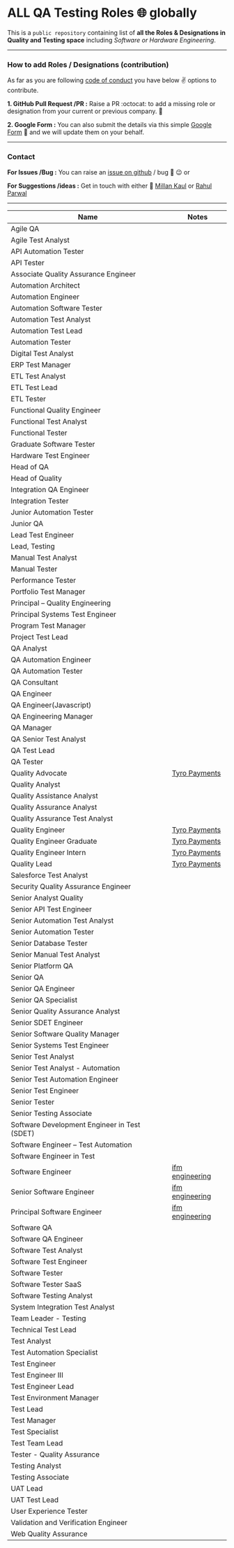 # ALL QA Testing Roles 🌐 globally

This is a `public repository` containing list of **all the Roles & Designations in Quality and Testing space** including *Software or Hardware Engineering*.

---------

### How to add Roles / Designations (contribution)

As far as you are following [code of conduct](https://www.contributor-covenant.org/version/2/1/code_of_conduct/) you have below :v: options to contribute.

**1. GitHub Pull Request /PR :** Raise a PR :octocat: to add a missing role or designation from your current or previous company. 🙏

**2. Google Form :** You can also submit the details via this simple [Google Form](https://forms.gle/sqpcmzpF5P4tS1p4A) 📝 and we will update them on your behalf.

---------

### Contact

**For Issues /Bug :** You can raise an [issue on github](https://github.com/eaccmk/ALL_QA_Testing_Roles/issues) / bug 🐛 😉 or

**For Suggestions /ideas :** Get in touch with either 🤝 [Millan Kaul](https://au.linkedin.com/in/millankaul) or [Rahul Parwal](https://www.linkedin.com/in/rahul-parwal/)

---------


| Name                                        |  Notes      |
|---------------------------------------------|-------------|
|Agile QA                                     ||
|Agile Test Analyst                           ||
|API Automation Tester                        ||
|API Tester                                   ||
|Associate Quality Assurance Engineer         ||
|Automation Architect                         ||
|Automation Engineer                          ||
|Automation Software Tester                   ||
|Automation Test Analyst                      ||
|Automation Test Lead                         ||
|Automation Tester                            ||
|Digital Test Analyst                         ||
|ERP Test Manager                             ||
|ETL Test Analyst                             ||
|ETL Test Lead                                ||
|ETL Tester                                   ||
|Functional Quality Engineer                  ||
|Functional Test Analyst                      ||
|Functional Tester                            ||
|Graduate Software Tester                     ||
|Hardware Test Engineer                       ||
|Head of QA                                   ||
|Head of Quality                              ||
|Integration QA Engineer                      ||
|Integration Tester                           ||
|Junior Automation Tester                     ||
|Junior QA                                    ||
|Lead Test Engineer                           ||
|Lead, Testing                                ||
|Manual Test Analyst                          ||
|Manual Tester                                ||
|Performance Tester                           ||
|Portfolio Test Manager                       ||
|Principal – Quality Engineering              ||
|Principal Systems Test Engineer              ||
|Program Test Manager                         ||
|Project Test Lead                            ||
|QA Analyst                                   ||
|QA Automation Engineer                       ||
|QA Automation Tester                         ||
|QA Consultant                                ||
|QA Engineer                                  ||
|QA Engineer(Javascript)                      ||
|QA Engineering Manager                       ||
|QA Manager                                   ||
|QA Senior Test Analyst                       ||
|QA Test Lead                                 ||
|QA Tester                                    ||
|Quality Advocate                             |[Tyro Payments](https://www.tyro.com/about-tyro/careers/)|
|Quality Analyst                              ||
|Quality Assistance Analyst                   ||
|Quality Assurance Analyst                    ||
|Quality Assurance Test Analyst               ||
|Quality Engineer                             |[Tyro Payments](https://www.tyro.com/about-tyro/careers/)|
|Quality Engineer Graduate                    |[Tyro Payments](https://www.tyro.com/about-tyro/careers/)|
|Quality Engineer Intern                      |[Tyro Payments](https://www.tyro.com/about-tyro/careers/)|
|Quality Lead                                 |[Tyro Payments](https://www.tyro.com/about-tyro/careers/)| 
|Salesforce Test Analyst                      ||
|Security Quality Assurance Engineer          ||
|Senior Analyst Quality                       ||
|Senior API Test Engineer                     ||
|Senior Automation Test Analyst               ||
|Senior Automation Tester                     ||
|Senior Database Tester                       ||
|Senior Manual Test Analyst                   ||
|Senior Platform QA                           ||
|Senior QA                                    ||
|Senior QA Engineer                           ||
|Senior QA Specialist                         ||
|Senior Quality Assurance Analyst             ||
|Senior SDET Engineer                         ||
|Senior Software Quality Manager              ||
|Senior Systems Test Engineer                 ||
|Senior Test Analyst                          ||
|Senior Test Analyst - Automation             ||
|Senior Test Automation Engineer              ||
|Senior Test Engineer                         ||
|Senior Tester                                ||
|Senior Testing Associate                     ||
|Software Development Engineer in Test (SDET) ||
|Software Engineer – Test Automation          ||
|Software Engineer in Test                    ||
|Software Engineer                            |[ifm engineering](https://www.ifm.com/in/en/in/company/career/job-opportunities)|
|Senior Software Engineer                     |[ifm engineering](https://www.ifm.com/in/en/in/company/career/job-opportunities)|
|Principal Software Engineer                  |[ifm engineering](https://www.ifm.com/in/en/in/company/career/job-opportunities)|
|Software QA                                  ||
|Software QA Engineer                         ||
|Software Test Analyst                        ||
|Software Test Engineer                       ||
|Software Tester                              ||
|Software Tester SaaS                         ||
|Software Testing Analyst                     ||
|System Integration Test Analyst              ||
|Team Leader - Testing                        ||
|Technical Test Lead                          ||
|Test Analyst                                 ||
|Test Automation Specialist                   ||
|Test Engineer                                ||
|Test Engineer III                            ||
|Test Engineer Lead                           ||
|Test Environment Manager                     ||
|Test Lead                                    ||
|Test Manager                                 ||
|Test Specialist                              ||
|Test Team Lead                               ||
|Tester - Quality Assurance                   ||              
|Testing Analyst                              ||
|Testing Associate                            ||
|UAT Lead                                     ||
|UAT Test Lead                                ||
|User Experience Tester                       ||
|Validation and Verification Engineer         ||
|Web Quality Assurance                        ||
